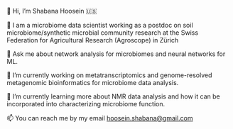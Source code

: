 
👋 Hi, I’m Shabana Hoosein 🇺🇸

🦠 I am a microbiome data scientist working as a postdoc on soil microbiome/synthetic microbial community research at the Swiss Federation for Agricultural Research (Agroscope) in Zürich

💬 Ask me about network analysis for microbiomes and neural networks for ML.

🔭 I’m currently working on metatranscriptomics and genome-resolved metagenomic bioinformatics for microbiome data analysis.

🌱 I’m currently learning more about NMR data analysis and how it can be incorporated into characterizing microbiome function.

📫 You can reach me by my email hoosein.shabana@gmail.com

<!--
**shoosein219/shoosein219** is a ✨ _special_ ✨ repository because its `README.md` (this file) appears on your GitHub profile.

Here are some ideas to get you started:

- 🔭 I’m currently working on ...
- 🌱 I’m currently learning ...
- 👯 I’m looking to collaborate on ...
- 🤔 I’m looking for help with ...
- 💬 Ask me about ...
- 📫 How to reach me: ...
- 😄 Pronouns: ...
- ⚡ Fun fact: ...
-->
